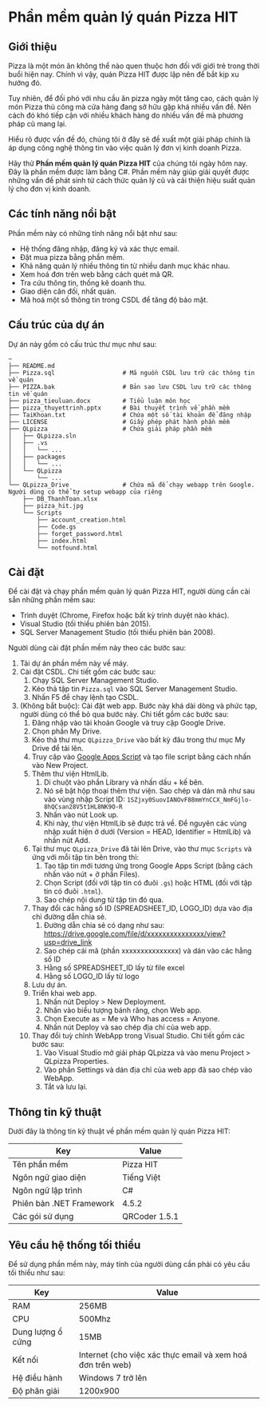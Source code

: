 Phần mềm quản lý quán Pizza HIT
=====

## Giới thiệu

Pizza là một món ăn không thể nào quen thuộc hơn đối với giới trẻ trong thời buổi hiện nay.
Chính vì vậy, quán Pizza HIT được lập nên để bắt kịp xu hướng đó.

Tuy nhiên, để đối phó với nhu cầu ăn pizza ngày một tăng cao, cách quản lý món Pizza thủ công mà cửa hàng đang sở hữu gặp khá nhiều vấn đề. Nên cách đó khó tiếp cận với nhiều khách hàng do nhiều vấn đề mà phương pháp cũ mang lại.

Hiểu rõ được vấn đề đó, chúng tôi ở đây sẽ đề xuất một giải pháp chính là áp dụng công nghệ thông tin vào việc quản lý đơn vị kinh doanh Pizza.

Hãy thử **Phần mềm quản lý quán Pizza HIT** của chúng tôi ngày hôm nay. Đây là phần mềm được làm bằng C#. Phần mềm này giúp giải quyết được những vấn đề phát sinh từ cách thức quản lý cũ và cải thiện hiệu suất quản lý cho đơn vị kinh doanh.

## Các tính năng nổi bật

Phần mềm này có những tính năng nổi bật như sau:
* Hệ thống đăng nhập, đăng ký và xác thực email.
* Đặt mua pizza bằng phần mềm.
* Khả năng quản lý nhiều thông tin từ nhiều danh mục khác nhau.
* Xem hoá đơn trên web bằng cách quét mã QR.
* Tra cứu thông tin, thống kê doanh thu.
* Giao diện cân đối, nhất quán.
* Mã hoá một số thông tin trong CSDL để tăng độ bảo mật.

## Cấu trúc của dự án

Dự án này gồm có cấu trúc thư mục như sau:
```
~
├── README.md
├── Pizza.sql                   # Mã nguồn CSDL lưu trữ các thông tin về quán
├── PIZZA.bak                   # Bản sao lưu CSDL lưu trữ các thông tin về quán
├── pizza_tieuluan.docx         # Tiểu luận môn học
├── pizza_thuyettrinh.pptx      # Bài thuyết trình về phần mềm
├── TaiKhoan.txt                # Chứa một số tài khoản để đăng nhập
├── LICENSE                     # Giấy phép phát hành phần mềm
├── QLpizza                     # Chứa giải pháp phần mềm
│   ├── QLpizza.sln
│   ├── .vs
│   │   └── ...
│   ├── packages
│   │   └── ...
│   └── QLpizza
│       └── ...
└── QLpizza_Drive               # Chứa mã để chạy webapp trên Google. Người dùng có thể tự setup webapp của riêng
    ├── DB_ThanhToan.xlsx
    ├── pizza_hit.jpg
    └── Scripts
        ├── account_creation.html
        ├── Code.gs
        ├── forget_password.html
        ├── index.html
        └── notfound.html
```

## Cài đặt

Để cài đặt và chạy phần mềm quản lý quán Pizza HIT, người dùng cần cài sẵn những phần mềm sau:
* Trình duyệt (Chrome, Firefox hoặc bất kỳ trình duyệt nào khác).
* Visual Studio (tối thiểu phiên bản 2015).
* SQL Server Management Studio (tối thiểu phiên bản 2008).

Người dùng cài đặt phần mềm này theo các bước sau:
1. Tải dự án phần mềm này về máy.
2. Cài đặt CSDL. Chi tiết gồm các bước sau:
    1. Chạy SQL Server Management Studio.
    2. Kéo thả tập tin `Pizza.sql` vào SQL Server Management Studio.
    3. Nhấn F5 để chạy lệnh tạo CSDL.
3. (Không bắt buộc): Cài đặt web app. Bước này khá dài dòng và phức tạp, người dùng có thể bỏ qua bước này. Chi tiết gồm các bước sau:
    1. Đăng nhập vào tài khoản Google và truy cập Google Drive.
    2. Chọn phần My Drive.
    3. Kéo thả thư mục `QLpizza_Drive` vào bất kỳ đâu trong thư mục My Drive để tải lên.
    4. Truy cập vào [Google Apps Script](https://script.google.com/) và tạo file script bằng cách nhấn vào New Project.
    5. Thêm thư viện HtmlLib.
        1. Di chuột vào phần Library và nhấn dấu + kế bên.
        2. Nó sẽ bật hộp thoại thêm thư viện. Sao chép và dán mã như sau vào vùng nhập Script ID: `1SZjxy0SuovIANOvF88mmYnCCX_NmFGjlo-8hQCsan28V5t1HL8NK9O-R`
        3. Nhấn vào nút Look up.
        4. Khi này, thư viện HtmlLib sẽ được trả về. Để nguyên các vùng nhập xuất hiện ở dưới (Version = HEAD, Identifier = HtmlLib) và nhấn nút Add.
    6. Tại thư mục `QLpizza_Drive` đã tải lên Drive, vào thư mục `Scripts` và ứng với mỗi tập tin bên trong thì:
        1. Tạo tập tin mới tương ứng trong Google Apps Script (bằng cách nhấn vào nút + ở phần Files).
        2. Chọn Script (đối với tập tin có đuôi `.gs`) hoặc HTML (đối với tập tin có đuôi `.html`).
        3. Sao chép nội dung từ tập tin đó qua.
    7. Thay đổi các hằng số ID (SPREADSHEET_ID, LOGO_ID) dựa vào địa chỉ đường dẫn chia sẻ.
        1. Đường dẫn chia sẻ có dạng như sau: https://drive.google.com/file/d/xxxxxxxxxxxxxxx/view?usp=drive_link
        2. Sao chép cái mã (phần xxxxxxxxxxxxxxx) và dán vào các hằng số ID
        3. Hằng số SPREADSHEET_ID lấy từ file excel
        4. Hằng số LOGO_ID lấy từ logo
    8. Lưu dự án.
    9. Triển khai web app.
        1. Nhấn nút Deploy > New Deployment.
        2. Nhấn vào biểu tượng bánh răng, chọn Web app.
        3. Chọn Execute as = Me và Who has access = Anyone.
        4. Nhấn nút Deploy và sao chép địa chỉ của web app.
    10. Thay đổi tuỳ chỉnh WebApp trong Visual Studio. Chi tiết gồm các bước sau:
        1. Vào Visual Studio mở giải pháp QLpizza và vào menu Project > QLpizza Properties.
        2. Vào phần Settings và dán địa chỉ của web app đã sao chép vào WebApp.
        3. Tắt và lưu lại.

## Thông tin kỹ thuật

Dưới đây là thông tin kỹ thuật về phần mềm quản lý quán Pizza HIT:

|           Key            |    Value     |
|--------------------------|--------------|
|Tên phần mềm              |Pizza HIT     |
|Ngôn ngữ giao diện        |Tiếng Việt    |
|Ngôn ngữ lập trình        |C#            |
|Phiên bản .NET Framework  |4.5.2         |
|Các gói sử dụng           |QRCoder 1.5.1 |

## Yêu cầu hệ thống tối thiểu

Để sử dụng phần mềm này, máy tính của người dùng cần phải có yêu cầu tối thiểu như sau:

|       Key        |  Value  |
|------------------|---------|
|RAM               |256MB|
|CPU               |500Mhz|
|Dung lượng ổ cứng |15MB|
|Kết nối           |Internet (cho việc xác thực email và xem hoá đơn trên web)|
|Hệ điều hành      |Windows 7 trở lên|
|Độ phân giải      |1200x900|
